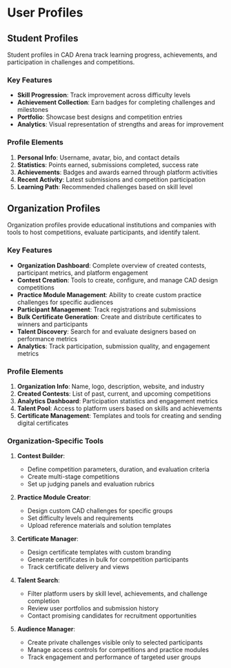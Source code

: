
# User Profiles

## Student Profiles

Student profiles in CAD Arena track learning progress, achievements, and participation in challenges and competitions.

### Key Features

- **Skill Progression**: Track improvement across difficulty levels
- **Achievement Collection**: Earn badges for completing challenges and milestones
- **Portfolio**: Showcase best designs and competition entries
- **Analytics**: Visual representation of strengths and areas for improvement

### Profile Elements

1. **Personal Info**: Username, avatar, bio, and contact details
2. **Statistics**: Points earned, submissions completed, success rate
3. **Achievements**: Badges and awards earned through platform activities
4. **Recent Activity**: Latest submissions and competition participation
5. **Learning Path**: Recommended challenges based on skill level

## Organization Profiles

Organization profiles provide educational institutions and companies with tools to host competitions, evaluate participants, and identify talent.

### Key Features

- **Organization Dashboard**: Complete overview of created contests, participant metrics, and platform engagement
- **Contest Creation**: Tools to create, configure, and manage CAD design competitions
- **Practice Module Management**: Ability to create custom practice challenges for specific audiences
- **Participant Management**: Track registrations and submissions
- **Bulk Certificate Generation**: Create and distribute certificates to winners and participants
- **Talent Discovery**: Search for and evaluate designers based on performance metrics
- **Analytics**: Track participation, submission quality, and engagement metrics

### Profile Elements

1. **Organization Info**: Name, logo, description, website, and industry
2. **Created Contests**: List of past, current, and upcoming competitions 
3. **Analytics Dashboard**: Participation statistics and engagement metrics
4. **Talent Pool**: Access to platform users based on skills and achievements
5. **Certificate Management**: Templates and tools for creating and sending digital certificates

### Organization-Specific Tools

1. **Contest Builder**:
   - Define competition parameters, duration, and evaluation criteria
   - Create multi-stage competitions
   - Set up judging panels and evaluation rubrics

2. **Practice Module Creator**:
   - Design custom CAD challenges for specific groups
   - Set difficulty levels and requirements
   - Upload reference materials and solution templates

3. **Certificate Manager**:
   - Design certificate templates with custom branding
   - Generate certificates in bulk for competition participants
   - Track certificate delivery and views

4. **Talent Search**:
   - Filter platform users by skill level, achievements, and challenge completion
   - Review user portfolios and submission history
   - Contact promising candidates for recruitment opportunities

5. **Audience Manager**:
   - Create private challenges visible only to selected participants
   - Manage access controls for competitions and practice modules
   - Track engagement and performance of targeted user groups

